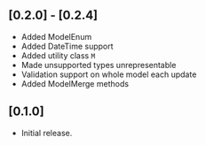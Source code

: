 ## [0.2.0] - [0.2.4]
* Added ModelEnum
* Added DateTime support
* Added utility class `M`
* Made unsupported types unrepresentable
* Validation support on whole model each update
* Added ModelMerge methods

## [0.1.0]

* Initial release.
